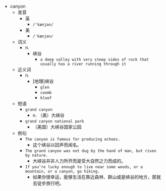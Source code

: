 - canyon
  - 发音
    - 英
      - `/'kænjən/`
    - 美
      - `/'kænjən/`
  - 词义
    - n.
      - 峡谷
        - `a deep valley with very steep sides of rock that usually has a river running through it`
  - 近义词
    - n.
      - [地理]峡谷
        - `glen`
        - `coomb`
        - `kloof`
  - 短语
    - `grand canyon`
      - n. （美）大峡谷 
    - `grand canyon national park`
      - （美国）大峡谷国家公园 
  - 例句
    - `The canyon is famous for producing echoes.`
      - 这个峡谷以回声而闻名。
    - `The grand canyon was not dug by the hand of man, but riven by nature.`
      - 大峡谷并非人力所开而是受大自然之力而成的。
    - `If you’re lucky enough to live near some woods, or a mountain, or a canyon, go hiking.`
      - 如果你很幸运，能够生活在靠近森林、群山或是峡谷的地方，那就去徒步旅行吧。

